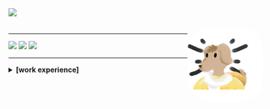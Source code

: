 <div>
  <a href="https://github.com/chani0520">
  <img height="180em" src="https://github-readme-stats.vercel.app/api?username=chani0520&show_icons=true&theme=moltack&include_all_commits=true&count_private=true"/>
<!--   <img height="180em" src="https://github-readme-stats.vercel.app/api/top-langs/?username=chani0520&layout=compact&langs_count=7&theme=dark"/> -->
</div>

<div style="display: inline_block"><br>
  <img align="right" alt="Rafa-pic" height="150" style="border-radius:50px;" src="./img/boripic.png">
</div>

<hr />

<div> 
  <a href="https://www.youtube.com/channel/UCkskqwtod2vp2UzgBs_aQIg" target="_blank"><img src="https://img.shields.io/badge/YouTube-FF0000?style=for-the-badge&logo=youtube&logoColor=white" target="_blank"></a>
  <a href="https://instagram.com/bori_160610" target="_blank"><img src="https://img.shields.io/badge/-Instagram-%23E4405F?style=for-the-badge&logo=instagram&logoColor=white" target="_blank"></a>
  <a href = "mailto:kimchan0765@gmail.com"><img src="https://img.shields.io/badge/-Gmail-%23333?style=for-the-badge&logo=gmail&logoColor=white" target="_blank"></a>
<!--   ![Snake animation](https://github.com/chani0520/chani0520/blob/output/github-contribution-grid-snake.svg) -->
</div>
<!-- ref : https://www.youtube.com/watch?v=TsaLQAetPLU&list=WL&index=20&t=1093s -->

<hr />

<details>
    <summary> <strong> [work experience] </strong> </summary>

  - 2019.08.01 ~ 2021.09.30 shinhan card billing system SM (subcontractor)
  
  - 2021.12.01 ~ 2021.09.31 make app with my colleague

  - 2022.10.01 ~ 2023.06.23 co-founder at Plead Co., Ltd.

</details>
